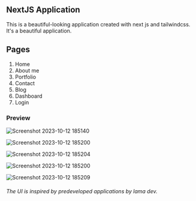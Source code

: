 ## NextJS Application
This is a beautiful-looking application created with next js and tailwindcss. It's a beautiful application.

## Pages
1. Home
2. About me
3. Portfolio
4. Contact
5. Blog
6. Dashboard
7. Login

### Preview
![Screenshot 2023-10-12 185140](https://github.com/Itskmishra/TheDev-Hub-Lading-Website/assets/141756495/d8916d9c-0ae8-4689-870f-48271525fef2)

![Screenshot 2023-10-12 185200](https://github.com/Itskmishra/TheDev-Hub-Lading-Website/assets/141756495/e1e3a195-29ac-4e58-b9f3-64e41da079d0)




![Screenshot 2023-10-12 185204](https://github.com/Itskmishra/TheDev-Hub-Lading-Website/assets/141756495/856bcf1c-e624-4195-924f-1deaaf86e0ad)


![Screenshot 2023-10-12 185200](https://github.com/Itskmishra/TheDev-Hub-Lading-Website/assets/141756495/abb928ae-bf4b-4016-beb9-581f24654db2)


![Screenshot 2023-10-12 185209](https://github.com/Itskmishra/TheDev-Hub-Lading-Website/assets/141756495/575a3a09-5dff-4289-82f9-a6df9c94edc2)

###### The UI is inspired by predeveloped applications by lama dev.
